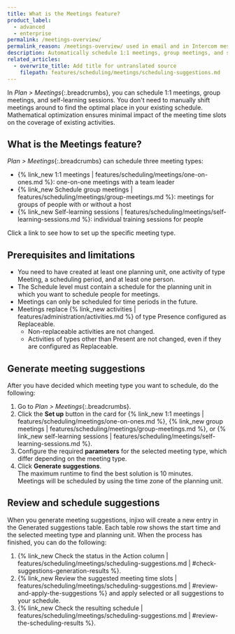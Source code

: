 ```yaml
---
title: What is the Meetings feature?
product_label:
  - advanced
  - enterprise
permalink: /meetings-overview/
permalink_reason: /meetings-overview/ used in email and in Intercom message
description: Automatically schedule 1:1 meetings, group meetings, and self-learning sessions for your employees with the Meetings feature.
related_articles:
  - overwrite_title: Add title for untranslated source
    filepath: features/scheduling/meetings/scheduling-suggestions.md
---
```


In _Plan > Meetings_{:.breadcrumbs}, you can schedule 1:1 meetings, group meetings, and self-learning sessions. You don't need to manually shift meetings around to find the optimal place in your existing schedule. Mathematical optimization ensures minimal impact of the meeting time slots on the coverage of existing activities.

## What is the Meetings feature?

_Plan > Meetings_{:.breadcrumbs} can schedule three meeting types:

- {% link_new 1:1 meetings | features/scheduling/meetings/one-on-ones.md %}: one-on-one meetings with a team leader
- {% link_new Schedule group meetings | features/scheduling/meetings/group-meetings.md %}: meetings for groups of people with or without a host
- {% link_new Self-learning sessions | features/scheduling/meetings/self-learning-sessions.md %}: individual training sessions for people

Click a link to see how to set up the specific meeting type.

<!-- {{ 1 | image: 'Overview page' }} -->

## Prerequisites and limitations

- You need to have created at least one planning unit, one activity of type Meeting, a scheduling period, and at least one person.
- The Schedule level must contain a schedule for the planning unit in which you want to schedule people for meetings.
- Meetings can only be scheduled for time periods in the future.
- Meetings replace {% link_new activities | features/administration/activities.md %} of type Presence configured as Replaceable.
  - Non-replaceable activities are not changed.
  - Activities of types other than Present are not changed, even if they are configured as Replaceable.

## Generate meeting suggestions

After you have decided which meeting type you want to schedule, do the following:

1. Go to _Plan > Meetings_{:.breadcrumbs}.
2. Click the **Set up** button in the card for {% link_new 1:1 meetings | features/scheduling/meetings/one-on-ones.md %}, {% link_new group meetings | features/scheduling/meetings/group-meetings.md %}, or {% link_new self-learning sessions | features/scheduling/meetings/self-learning-sessions.md %}.
3. Configure the required **parameters** for the selected meeting type, which differ depending on the meeting type.
4. Click **Generate suggestions**.  
   The maximum runtime to find the best solution is 10 minutes.  
   Meetings will be scheduled by using the time zone of the planning unit.

## Review and schedule suggestions

When you generate meeting suggestions, injixo will create a new entry in the Generated suggestions table. Each table row shows the start time and the selected meeting type and planning unit. When the process has finished, you can do the following:

1. {% link_new Check the status in the Action column | features/scheduling/meetings/scheduling-suggestions.md | #check-suggestions-generation-results %}.
2. {% link_new Review the suggested meeting time slots | features/scheduling/meetings/scheduling-suggestions.md | #review-and-apply-the-suggestions %} and apply selected or all suggestions to your schedule.
3. {% link_new Check the resulting schedule | features/scheduling/meetings/scheduling-suggestions.md | #review-the-scheduling-results %}.
